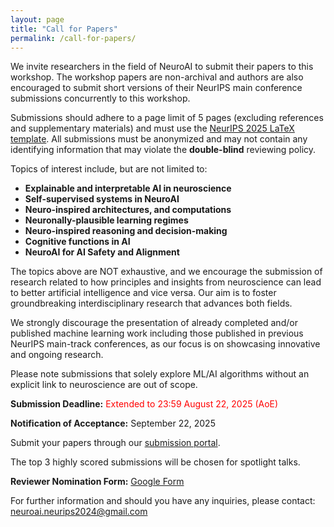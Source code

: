 ```yaml
---
layout: page
title: "Call for Papers"
permalink: /call-for-papers/
---
```


<!-- # Call for Papers -->

We invite researchers in the field of NeuroAI to submit their papers to this workshop. The workshop papers are non-archival and authors are also encouraged to submit short versions of their NeurIPS main conference submissions concurrently to this workshop.

Submissions should adhere to a page limit of 5 pages (excluding references and supplementary materials) and must use the [NeurIPS 2025 LaTeX template](https://media.neurips.cc/Conferences/NeurIPS2025/Styles.zip). All submissions must be anonymized and may not contain any identifying information that may violate the **double-blind** reviewing policy.

Topics of interest include, but are not limited to:

- **Explainable and interpretable AI in neuroscience**
- **Self-supervised systems in NeuroAI**
- **Neuro-inspired architectures, and computations**
- **Neuronally-plausible learning regimes**
- **Neuro-inspired reasoning and decision-making**
- **Cognitive functions in AI**
- **NeuroAI for AI Safety and Alignment**


The topics above are NOT exhaustive, and we encourage the submission of research related to how principles and insights from neuroscience can lead to better artificial intelligence and vice versa. Our aim is to foster groundbreaking interdisciplinary research that advances both fields.

We strongly discourage the presentation of already completed and/or published machine learning work including those published in previous NeurIPS main-track conferences, as our focus is on showcasing innovative and ongoing research. 

Please note submissions that solely explore ML/AI algorithms without an explicit link to neuroscience are out of scope.

**Submission Deadline:** <span style="color: red;">Extended to 23:59 August 22, 2025 (AoE)</span>

**Notification of Acceptance:** September 22, 2025

Submit your papers through our [submission portal](https://openreview.net/group?id=NeurIPS.cc/2024/Workshop/NeuroAI#tab-your-consoles).

The top 3 highly scored submissions will be chosen for spotlight talks.

**Reviewer Nomination Form:** [Google Form](https://forms.gle/sEAeHx1svWBgbSMU7)

For further information and should you have any inquiries, please contact: [neuroai.neurips2024@gmail.com](mailto:neuroai.neurips2024@gmail.com)

